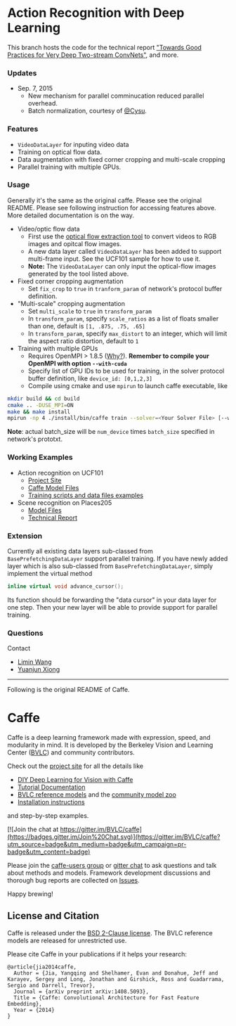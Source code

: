 # Action Recognition with Deep Learning

This branch hosts the code for the technical report ["Towards Good Practices for Very Deep Two-stream ConvNets"](http://arxiv.org/abs/1507.02159), and more.

### Updates
- Sep. 7, 2015
  * New mechanism for parallel comminucation reduced parallel overhead.
  * Batch normalization, courtesy of [@Cysu](https://github.com/Cysu).

### Features
- `VideoDataLayer` for inputing video data
- Training on optical flow data. 
- Data augmentation with fixed corner cropping and multi-scale cropping
- Parallel training with multiple GPUs.

### Usage
Generally it's the same as the original caffe. Please see the original README. 
Please see following instruction for accessing features above. More detailed documentation is on the way.

- Video/optic flow data
  - First use the [optical flow extraction tool](https://github.com/wanglimin/dense_flow) to convert videos to RGB images and opitcal flow images.
  - A new data layer called `VideoDataLayer` has been added to support multi-frame input. See the UCF101 sample for how to use it.
  - **Note:** The `VideoDataLayer` can only input the optical-flow images generated by the tool listed above.
- Fixed corner cropping augmentation
  - Set `fix_crop` to `true` in `tranform_param` of network's protocol buffer definition.
- "Multi-scale" cropping augmentation
  - Set `multi_scale` to `true` in `transform_param`
  - In `transform_param`, specify `scale_ratios` as a list of floats smaller than one, default is `[1, .875, .75, .65]`
  - In `transform_param`, specify `max_distort` to an integer, which will limit the aspect ratio distortion, default to `1`
- Training with multiple GPUs
  - Requires OpenMPI > 1.8.5 ([Why?](https://www.open-mpi.org/faq/?category=runcuda#mpi-apis-no-cuda)). **Remember to compile your OpenMPI with option `--with-cuda`**
  - Specify list of GPU IDs to be used for training, in the solver protocol buffer definition, like `device_id: [0,1,2,3]`
  - Compile using cmake and use `mpirun` to launch caffe executable, like 
```bash
mkdir build && cd build
cmake .. -DUSE_MPI=ON
make && make install
mpirun -np 4 ./install/bin/caffe train --solver=<Your Solver File> [--weights=<Pretrained caffemodel>]
```

**Note**: actual batch_size will be `num_device` times `batch_size` specified in network's prototxt.

### Working Examples
- Action recognition on UCF101
  - [Project Site](http://personal.ie.cuhk.edu.hk/~xy012/others/action_recog/)
  - [Caffe Model Files](https://github.com/yjxiong/caffe/tree/action_recog/models/action_recognition)
  - [Training scripts and data files examples](https://github.com/yjxiong/caffe/tree/action_recog/examples/action_recognition)
- Scene recognition on Places205
  - [Model Files](https://github.com/wanglimin/Places205-VGGNet)
  - [Technical Report](http://wanglimin.github.io/papers/WangGHQ15.pdf)

### Extension
Currently all existing data layers sub-classed from `BasePrefetchingDataLayer` support parallel training. If you have newly added layer which is also sub-classed from `BasePrefetchingDataLayer`, simply implement the virtual method 
```C++
inline virtual void advance_cursor();
```
Its function should be forwarding the "data cursor" in your data layer for one step. Then your new layer will be able to provide support for parallel training.

### Questions
Contact 
- [Limin Wang](http://wanglimin.github.io/)
- [Yuanjun Xiong](http://personal.ie.cuhk.edu.hk/~xy012/)

----
Following is the original README of Caffe.

# Caffe

Caffe is a deep learning framework made with expression, speed, and modularity in mind.
It is developed by the Berkeley Vision and Learning Center ([BVLC](http://bvlc.eecs.berkeley.edu)) and community contributors.

Check out the [project site](http://caffe.berkeleyvision.org) for all the details like

- [DIY Deep Learning for Vision with Caffe](https://docs.google.com/presentation/d/1UeKXVgRvvxg9OUdh_UiC5G71UMscNPlvArsWER41PsU/edit#slide=id.p)
- [Tutorial Documentation](http://caffe.berkeleyvision.org/tutorial/)
- [BVLC reference models](http://caffe.berkeleyvision.org/model_zoo.html) and the [community model zoo](https://github.com/BVLC/caffe/wiki/Model-Zoo)
- [Installation instructions](http://caffe.berkeleyvision.org/installation.html)

and step-by-step examples.

[![Join the chat at https://gitter.im/BVLC/caffe](https://badges.gitter.im/Join%20Chat.svg)](https://gitter.im/BVLC/caffe?utm_source=badge&utm_medium=badge&utm_campaign=pr-badge&utm_content=badge)

Please join the [caffe-users group](https://groups.google.com/forum/#!forum/caffe-users) or [gitter chat](https://gitter.im/BVLC/caffe) to ask questions and talk about methods and models.
Framework development discussions and thorough bug reports are collected on [Issues](https://github.com/BVLC/caffe/issues).

Happy brewing!

## License and Citation

Caffe is released under the [BSD 2-Clause license](https://github.com/BVLC/caffe/blob/master/LICENSE).
The BVLC reference models are released for unrestricted use.

Please cite Caffe in your publications if it helps your research:

    @article{jia2014caffe,
      Author = {Jia, Yangqing and Shelhamer, Evan and Donahue, Jeff and Karayev, Sergey and Long, Jonathan and Girshick, Ross and Guadarrama, Sergio and Darrell, Trevor},
      Journal = {arXiv preprint arXiv:1408.5093},
      Title = {Caffe: Convolutional Architecture for Fast Feature Embedding},
      Year = {2014}
    }
